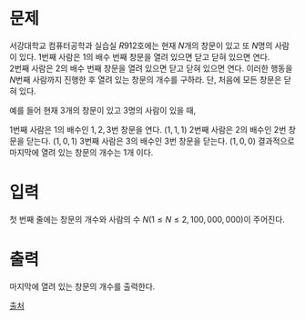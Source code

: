 # 문제

서강대학교 컴퓨터공학과 실습실 $R912$호에는 현재 $N$개의 창문이 있고 또 $N$명의 사람이 있다. 
$1$번째 사람은 $1$의 배수 번째 창문을 열려 있으면 닫고 닫혀 있으면 연다.  
$2$번째 사람은 $2$의 배수 번째 창문을 열려 있으면 닫고 닫혀 있으면 연다. 
이러한 행동을 $N$번째 사람까지 진행한 후 열려 있는 창문의 개수를 구하라. 단, 처음에 모든 창문은 닫혀 있다.

예를 들어 현재 $3$개의 창문이 있고 $3$명의 사람이 있을 때,

$1$번째 사람은 $1$의 배수인 $1,2,3$번 창문을 연다. $(1, 1, 1)$
$2$번째 사람은 $2$의 배수인 $2$번 창문을 닫는다. $(1, 0, 1)$
$3$번째 사람은 $3$의 배수인 $3$번 창문을 닫는다. $(1, 0, 0)$
결과적으로 마지막에 열려 있는 창문의 개수는 $1$개 이다.

# 입력

첫 번째 줄에는 창문의 개수와 사람의 수 $N(1 ≤ N ≤ 2,100,000,000)$이 주어진다.

# 출력

마지막에 열려 있는 창문의 개수를 출력한다.

[출처](https://www.acmicpc.net/problem/13909)
